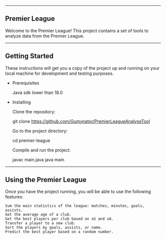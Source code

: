 --------------
Premier League
--------------
Welcome to the Premier League! This project contains a set of tools to analyze data from the Premier League.

---------------
Getting Started
---------------
These instructions will get you a copy of the project up and running on your local machine for development and testing purposes.

- Prerequisites

    Java sdk lower than 18.0

- Installing

    Clone the repository:

	git clone https://github.com/Gumynator/PremierLeagueAnalyseTool

    Go to the project directory:

	cd premier-league

    Compile and run the project:

	javac main.java
	java main

-------------------------
Using the Premier League
-------------------------
Once you have the project running, you will be able to use the following features:

    Sum the main statistics of the league: matches, minutes, goals, assists.
    Get the average age of a club.
    Get the best players per club based on xG and xA.
    Transfer a player to a new club.
    Sort the players by goals, assists, or name.
    Predict the best player based on a random number.

